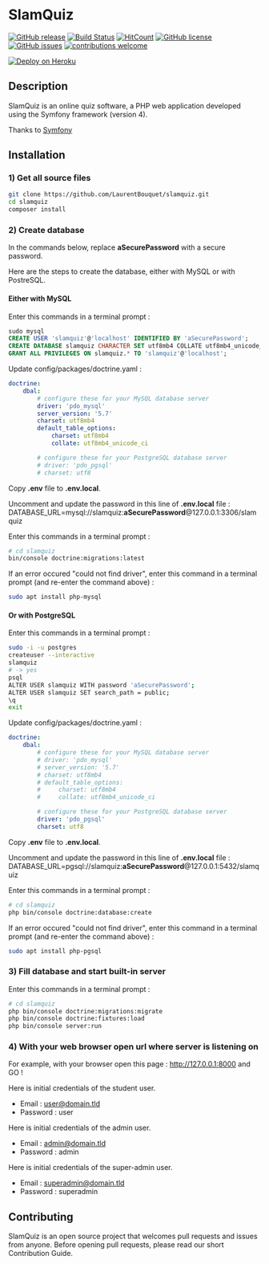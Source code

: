 # SlamQuiz

[![GitHub release](https://img.shields.io/github/release/LaurentBouquet/slamquiz.svg)](https://GitHub.com/LaurentBouquet/slamquiz/releases/)
[![Build Status](https://travis-ci.org/LaurentBouquet/slamquiz.svg?branch=master)](https://travis-ci.org/LaurentBouquet/slamquiz.svg?branch=master) 
[![HitCount](http://hits.dwyl.io/LaurentBouquet/slamquiz.svg)](http://hits.dwyl.io/LaurentBouquet/slamquiz) 
[![GitHub license](https://img.shields.io/github/license/LaurentBouquet/slamquiz.svg)](https://github.com/LaurentBouquet/slamquiz/blob/master/LICENSE) 
[![GitHub issues](https://img.shields.io/github/issues/LaurentBouquet/slamquiz.svg)](https://GitHub.com/LaurentBouquet/slamquiz/issues/) 
[![contributions welcome](https://img.shields.io/badge/contributions-welcome-brightgreen.svg?style=flat)](https://github.com/LaurentBouquet/slamquiz/issues)

[![Deploy on Heroku](https://www.herokucdn.com/deploy/button.svg)](https://heroku.com/deploy)

## Description
SlamQuiz is an online quiz software, a PHP web application developed using the Symfony framework (version 4).

Thanks to [Symfony](https://symfony.com/)

## Installation

### 1) Get all source files

```bash
git clone https://github.com/LaurentBouquet/slamquiz.git
cd slamquiz
composer install
```

### 2) Create database

In the commands below, replace **aSecurePassword** with a secure password.

Here are the steps to create the database, either with MySQL or with PostreSQL.


#### Either with MySQL

Enter this commands in a terminal prompt :
```sql
sudo mysql
CREATE USER 'slamquiz'@'localhost' IDENTIFIED BY 'aSecurePassword';
CREATE DATABASE slamquiz CHARACTER SET utf8mb4 COLLATE utf8mb4_unicode_ci;
GRANT ALL PRIVILEGES ON slamquiz.* TO 'slamquiz'@'localhost';
```

Update config/packages/doctrine.yaml :
```yaml
doctrine:
    dbal:
        # configure these for your MySQL database server
        driver: 'pdo_mysql'
        server_version: '5.7'
        charset: utf8mb4
        default_table_options:
            charset: utf8mb4
            collate: utf8mb4_unicode_ci

        # configure these for your PostgreSQL database server
        # driver: 'pdo_pgsql'
        # charset: utf8
```

Copy **.env** file to **.env.local**.

Uncomment and update the password in this line of **.env.local** file :
DATABASE_URL=mysql://slamquiz:**aSecurePassword**@127.0.0.1:3306/slamquiz


Enter this commands in a terminal prompt :
```bash
# cd slamquiz
bin/console doctrine:migrations:latest
```
If an error occured "could not find driver", enter this command in a terminal prompt (and re-enter the command above) :
```bash
sudo apt install php-mysql
```


#### Or with PostgreSQL

Enter this commands in a terminal prompt :
```bash
sudo -i -u postgres
createuser --interactive
slamquiz
# -> yes
psql
ALTER USER slamquiz WITH password 'aSecurePassword';
ALTER USER slamquiz SET search_path = public;
\q
exit
```

Update config/packages/doctrine.yaml :
```yaml
doctrine:
    dbal:
        # configure these for your MySQL database server
        # driver: 'pdo_mysql'
        # server_version: '5.7'
        # charset: utf8mb4
        # default_table_options:
        #     charset: utf8mb4
        #     collate: utf8mb4_unicode_ci

        # configure these for your PostgreSQL database server
        driver: 'pdo_pgsql'
        charset: utf8
```

Copy **.env** file to **.env.local**.

Uncomment and update the password in this line of **.env.local** file :
DATABASE_URL=pgsql://slamquiz:**aSecurePassword**@127.0.0.1:5432/slamquiz


Enter this commands in a terminal prompt :
```bash
# cd slamquiz
php bin/console doctrine:database:create
```
If an error occured "could not find driver", enter this command in a terminal prompt (and re-enter the command above) :
```bash
sudo apt install php-pgsql
```


### 3) Fill database and start built-in server

Enter this commands in a terminal prompt :
```bash
# cd slamquiz
php bin/console doctrine:migrations:migrate
php bin/console doctrine:fixtures:load
php bin/console server:run
```

### 4) With your web browser open url where server is listening on

For example, with your browser open this page :  http://127.0.0.1:8000 and GO !

Here is initial credentials of the student user.
 - Email : user@domain.tld
 - Password : user

Here is initial credentials of the admin user.
 - Email : admin@domain.tld
 - Password : admin

Here is initial credentials of the super-admin user.
 - Email : superadmin@domain.tld
 - Password : superadmin


## Contributing

SlamQuiz is an open source project that welcomes pull requests and issues from anyone.
Before opening pull requests, please read our short Contribution Guide.
